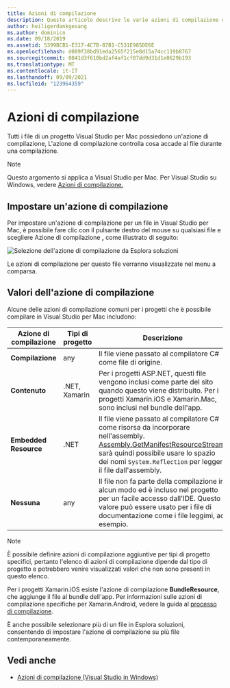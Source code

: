 ```yaml
---
title: Azioni di compilazione
description: Questo articolo descrive le varie azioni di compilazione che possono essere usate per i progetti C#
author: heiligerdankgesang
ms.author: dominicn
ms.date: 09/18/2019
ms.assetid: 5399BCB1-E317-4C7B-87B1-C531E985DE6E
ms.openlocfilehash: d089f38bd91eda2565f215e8d15a74cc119b8767
ms.sourcegitcommit: 0841d3f610bd2af4af1cf07dd9d31d1e0629b193
ms.translationtype: MT
ms.contentlocale: it-IT
ms.lasthandoff: 09/09/2021
ms.locfileid: "123964359"
---
```

# <a name="build-actions"></a>Azioni di compilazione

Tutti i file di un progetto Visual Studio per Mac possiedono un'azione di compilazione, L'azione di compilazione controlla cosa accade al file durante una compilazione. 

>[!NOTE]
>Questo argomento si applica a Visual Studio per Mac. Per Visual Studio su Windows, vedere [Azioni di compilazione.](/visualstudio/ide/build-actions)

## <a name="set-a-build-action"></a>Impostare un'azione di compilazione

Per impostare un'azione di compilazione per un file in Visual Studio per Mac, è possibile fare clic con il pulsante destro del mouse su qualsiasi file e scegliere Azione di compilazione **,** come illustrato di seguito:

![Selezione dell'azione di compilazione da Esplora soluzioni](media/projects-and-solutions-image1.png)

Le azioni di compilazione per questo file verranno visualizzate nel menu a comparsa. 

## <a name="build-action-values"></a>Valori dell'azione di compilazione

Alcune delle azioni di compilazione comuni per i progetti che è possibile compilare in Visual Studio per Mac includono:

|Azione di compilazione | Tipi di progetto | Descrizione |
|--|--|--|
| **Compilazione** | any | Il file viene passato al compilatore C# come file di origine.|
| **Contenuto** | .NET, Xamarin | Per i progetti ASP.NET, questi file vengono inclusi come parte del sito quando questo viene distribuito. Per i progetti Xamarin.iOS e Xamarin.Mac, sono inclusi nel bundle dell'app.|
| **Embedded Resource** | .NET | Il file viene passato al compilatore C# come risorsa da incorporare nell'assembly. [Assembly.GetManifestResourceStream](/dotnet/api/system.reflection.assembly.getmanifestresourcestream), sarà quindi possibile usare lo spazio dei nomi `System.Reflection` per leggere il file dall'assembly.|
| **Nessuna** | any | Il file non fa parte della compilazione in alcun modo ed è incluso nel progetto per un facile accesso dall'IDE. Questo valore può essere usato per i file di documentazione come i file leggimi, ad esempio.|

> [!NOTE]
> È possibile definire azioni di compilazione aggiuntive per tipi di progetto specifici, pertanto l'elenco di azioni di compilazione dipende dal tipo di progetto e potrebbero venire visualizzati valori che non sono presenti in questo elenco.  

Per i progetti Xamarin.iOS esiste l'azione di compilazione **BundleResource**, che aggiunge il file al bundle dell'app. Per informazioni sulle azioni di compilazione specifiche per Xamarin.Android, vedere la guida al [processo di compilazione](/xamarin/android/deploy-test/building-apps/build-process#Build_Actions).

È anche possibile selezionare più di un file in Esplora soluzioni, consentendo di impostare l'azione di compilazione su più file contemporaneamente.

## <a name="see-also"></a>Vedi anche

- [Azioni di compilazione (Visual Studio in Windows)](/visualstudio/ide/build-actions)